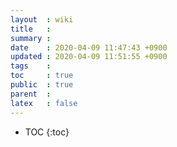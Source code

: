 ```yaml
---
layout  : wiki
title   : 
summary : 
date    : 2020-04-09 11:47:43 +0900
updated : 2020-04-09 11:51:55 +0900
tags    : 
toc     : true
public  : true
parent  : 
latex   : false
---
```

* TOC
{:toc}

##  
